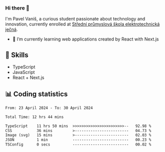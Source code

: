 ### Hi there 👋
I'm Pavel Vaniš, a curious student passionate about technology and innovation, currently enrolled at [Střední průmyslová škola elektrotechnická ječná](https://www.spsejecna.cz/).

- 🌱 I’m currently learning web applications created by React with Next.js

## 🧠 Skills
- TypeScript
- JavaScript
- React + Next.js


## 📊 Coding statistics
<!--START_SECTION:waka-->

```txt
From: 23 April 2024 - To: 30 April 2024

Total Time: 12 hrs 44 mins

TypeScript    11 hrs 50 mins  >>>>>>>>>>>>>>>>>>>>>>>--   92.98 %
CSS           36 mins         >------------------------   04.73 %
Image (svg)   15 mins         >------------------------   02.03 %
JSON          1 min           -------------------------   00.23 %
TSConfig      0 secs          -------------------------   00.02 %
```

<!--END_SECTION:waka-->
